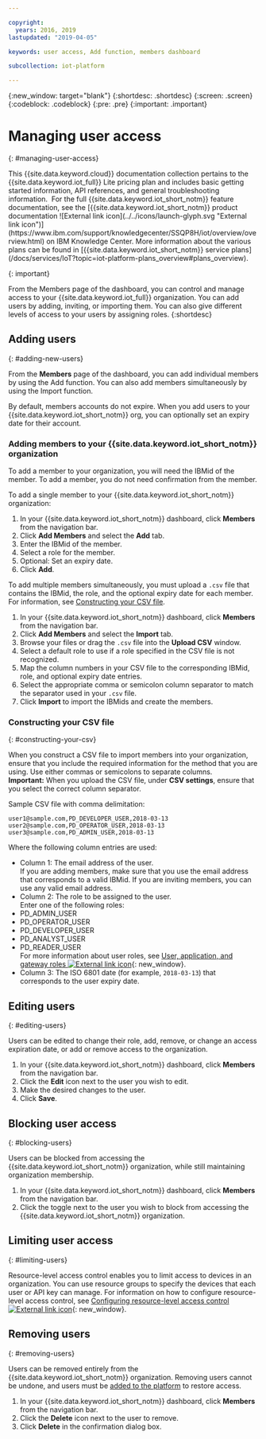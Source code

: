 ```yaml
---

copyright:
  years: 2016, 2019
lastupdated: "2019-04-05"

keywords: user access, Add function, members dashboard

subcollection: iot-platform

---
```


{:new_window: target="blank"}
{:shortdesc: .shortdesc}
{:screen: .screen}
{:codeblock: .codeblock}
{:pre: .pre}
{:important: .important}

# Managing user access
{: #managing-user-access}

<p>This {{site.data.keyword.cloud}} documentation collection pertains to the {{site.data.keyword.iot_full}} Lite pricing plan and includes basic getting started information, API references, and general troubleshooting information. 
For the full {{site.data.keyword.iot_short_notm}} feature documentation, see the [{{site.data.keyword.iot_short_notm}} product documentation ![External link icon](../../icons/launch-glyph.svg "External link icon")](https://www.ibm.com/support/knowledgecenter/SSQP8H/iot/overview/overview.html) on IBM Knowledge Center. More information about the various plans can be found in [{{site.data.keyword.iot_short_notm}} service plans](/docs/services/IoT?topic=iot-platform-plans_overview#plans_overview). 
</p>
{: important}

From the Members page of the dashboard, you can control and manage access to your {{site.data.keyword.iot_full}} organization. You can add users by adding, inviting, or importing them. You can also give different levels of access to your users by assigning roles.
{:shortdesc}

## Adding users
{: #adding-new-users}

From the **Members** page of the dashboard, you can add individual members by using the Add function. You can also add members simultaneously by using the Import function.

By default, members accounts do not expire. When you add users to your {{site.data.keyword.iot_short_notm}} org, you can optionally set an expiry date for their account.

### Adding members to your {{site.data.keyword.iot_short_notm}} organization

To add a member to your organization, you will need the IBMid of the member. To add a member, you do not need confirmation from the member.

To add a single member to your {{site.data.keyword.iot_short_notm}} organization:
1. In your {{site.data.keyword.iot_short_notm}} dashboard, click **Members** from the navigation bar.
2. Click **Add Members** and select the **Add** tab.
3. Enter the IBMid of the member.
4. Select a role for the member.
5. Optional: Set an expiry date.
6. Click **Add**.

To add multiple members simultaneously, you must upload a `.csv` file that contains the IBMid, the role, and the optional expiry date for each member. For information, see [Constructing your CSV file](#constructing-your-csv).
1. In your {{site.data.keyword.iot_short_notm}} dashboard, click **Members** from the navigation bar.
2. Click **Add Members** and select the **Import** tab.
3. Browse your files or drag the `.csv` file into the **Upload CSV** window.
4. Select a default role to use if a role specified in the CSV file is not recognized.
5. Map the column numbers in your CSV file to the corresponding IBMid, role, and optional expiry date entries.
6. Select the appropriate comma or semicolon column separator to match the separator used in your `.csv` file.
7. Click **Import** to import the IBMids and create the members.


### Constructing your CSV file
{: #constructing-your-csv}

When you construct a CSV file to import members into your organization, ensure that you include the required information for the method that you are using. Use either commas or semicolons to separate columns.  
**Important:** When you upload the CSV file, under **CSV settings**, ensure that you select the correct column separator.

Sample CSV file with comma delimitation:  
```
user1@sample.com,PD_DEVELOPER_USER,2018-03-13
user2@sample.com,PD_OPERATOR_USER,2018-03-13
user3@sample.com,PD_ADMIN_USER,2018-03-13
```
Where the following column entries are used:  
- Column 1: The email address of the user.  
If you are adding members, make sure that you use the email address that corresponds to a valid IBMid. If you are inviting members, you can use any valid email address.
- Column 2: The role to be assigned to the user.  
Enter one of the following roles:
 - PD_ADMIN_USER
 - PD_OPERATOR_USER
 - PD_DEVELOPER_USER
 - PD_ANALYST_USER
 - PD_READER_USER  
 For more information about user roles, see [User, application, and gateway roles ![External link icon](../../icons/launch-glyph.svg "External link icon")](https://www.ibm.com/support/knowledgecenter/SSQP8H/iot/platform/roles_index.html#user_roles){: new_window}.
- Column 3: The ISO 6801 date (for example, `2018-03-13`) that corresponds to the user expiry date.

## Editing users
{: #editing-users}

Users can be edited to change their role, add, remove, or change an access expiration date, or add or remove access to the organization.

1. In your {{site.data.keyword.iot_short_notm}} dashboard, click **Members** from the navigation bar.
2. Click the **Edit** icon next to the user you wish to edit.
3. Make the desired changes to the user.
4. Click **Save**.

## Blocking user access
{: #blocking-users}

Users can be blocked from accessing the {{site.data.keyword.iot_short_notm}} organization, while still maintaining organization membership.

1. In your {{site.data.keyword.iot_short_notm}} dashboard, click **Members** from the navigation bar.
2. Click the toggle next to the user you wish to block from accessing the {{site.data.keyword.iot_short_notm}} organization.

## Limiting user access
{: #limiting-users}

Resource-level access control enables you to limit access to devices in an organization. You can use resource groups to specify the devices that each user or API key can manage. For information on how to configure resource-level access control, see [Configuring resource-level access control ![External link icon](../../icons/launch-glyph.svg "External link icon")](https://www.ibm.com/support/knowledgecenter/SSQP8H/iot/platform/reference/rlac.html#configure_RLAC){: new_window}.

## Removing users
{: #removing-users}

Users can be removed entirely from the {{site.data.keyword.iot_short_notm}} organization. Removing users cannot be undone, and users must be [added to the platform](#adding-new-users) to restore access.

1. In your {{site.data.keyword.iot_short_notm}} dashboard, click **Members** from the navigation bar.
2. Click the **Delete** icon next to the user to remove.
3. Click **Delete** in the confirmation dialog box.

